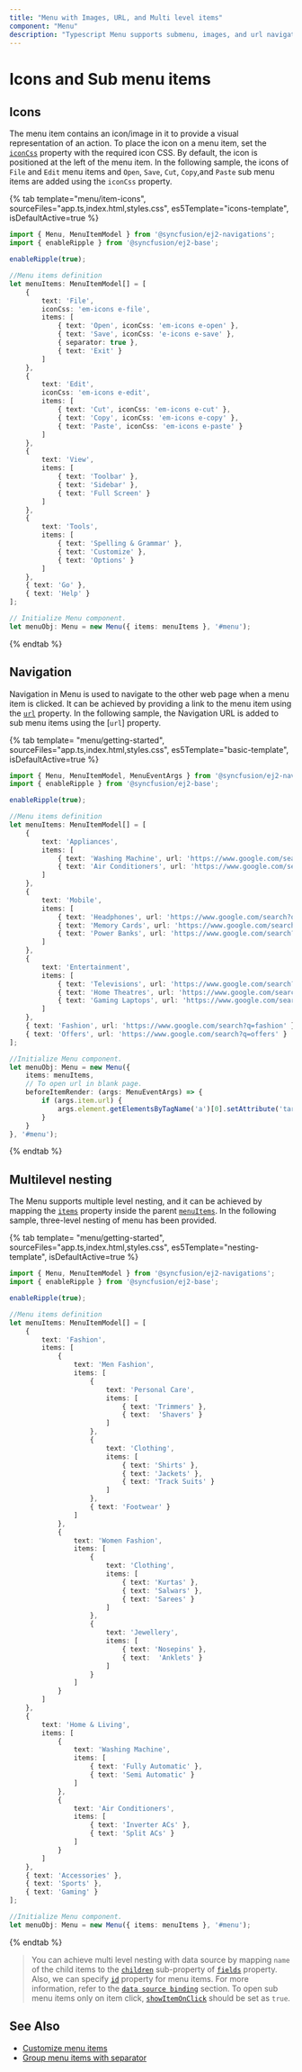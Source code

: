 ```yaml
---
title: "Menu with Images, URL, and Multi level items"
component: "Menu"
description: "Typescript Menu supports submenu, images, and url navigations in menu items"
---
```


# Icons and Sub menu items

## Icons

The menu item contains an icon/image in it to provide a visual representation of an action. To place the icon on a menu item, set the [`iconCss`](../api/menu/menuItemModel#iconcss) property with the required icon CSS. By default, the icon is positioned at the left of the menu item. In the following sample, the icons of `File` and `Edit` menu items and `Open`, `Save`, `Cut`, `Copy`,and `Paste` sub menu items are added using the `iconCss` property.

{% tab template="menu/item-icons", sourceFiles="app.ts,index.html,styles.css",
 es5Template="icons-template", isDefaultActive=true %}

```typescript
import { Menu, MenuItemModel } from '@syncfusion/ej2-navigations';
import { enableRipple } from '@syncfusion/ej2-base';

enableRipple(true);

//Menu items definition
let menuItems: MenuItemModel[] = [
    {
        text: 'File',
        iconCss: 'em-icons e-file',
        items: [
            { text: 'Open', iconCss: 'em-icons e-open' },
            { text: 'Save', iconCss: 'e-icons e-save' },
            { separator: true },
            { text: 'Exit' }
        ]
    },
    {
        text: 'Edit',
        iconCss: 'em-icons e-edit',
        items: [
            { text: 'Cut', iconCss: 'em-icons e-cut' },
            { text: 'Copy', iconCss: 'em-icons e-copy' },
            { text: 'Paste', iconCss: 'em-icons e-paste' }
        ]
    },
    {
        text: 'View',
        items: [
            { text: 'Toolbar' },
            { text: 'Sidebar' },
            { text: 'Full Screen' }
        ]
    },
    {
        text: 'Tools',
        items: [
            { text: 'Spelling & Grammar' },
            { text: 'Customize' },
            { text: 'Options' }
        ]
    },
    { text: 'Go' },
    { text: 'Help' }
];

// Initialize Menu component.
let menuObj: Menu = new Menu({ items: menuItems }, '#menu');
```

{% endtab %}

## Navigation

Navigation in Menu is used to navigate to the other web page when a menu item is clicked. It can be achieved by providing a link to the menu item using the [`url`](../../api/menu/menuItemModel/#url) property. In the following sample, the Navigation URL is added to sub menu items using the [`url`] property.

{% tab template= "menu/getting-started", sourceFiles="app.ts,index.html,styles.css",
es5Template="basic-template", isDefaultActive=true %}

```typescript
import { Menu, MenuItemModel, MenuEventArgs } from '@syncfusion/ej2-navigations';
import { enableRipple } from '@syncfusion/ej2-base';

enableRipple(true);

//Menu items definition
let menuItems: MenuItemModel[] = [
    {
        text: 'Appliances',
        items: [
            { text: 'Washing Machine', url: 'https://www.google.com/search?q=washing+machine' },
            { text: 'Air Conditioners', url: 'https://www.google.com/search?q=air+conditioners' }
        ]
    },
    {
        text: 'Mobile',
        items: [
            { text: 'Headphones', url: 'https://www.google.com/search?q=headphones' },
            { text: 'Memory Cards', url: 'https://www.google.com/search?q=memory+cards' },
            { text: 'Power Banks', url: 'https://www.google.com/search?q=power+banks' }
        ]
    },
    {
        text: 'Entertainment',
        items: [
            { text: 'Televisions', url: 'https://www.google.com/search?q=televisions' },
            { text: 'Home Theatres', url: 'https://www.google.com/search?q=home+theatres' },
            { text: 'Gaming Laptops', url: 'https://www.google.com/search?q=gaming+laptops' }
        ]
    },
    { text: 'Fashion', url: 'https://www.google.com/search?q=fashion' },
    { text: 'Offers', url: 'https://www.google.com/search?q=offers' }
];

//Initialize Menu component.
let menuObj: Menu = new Menu({
    items: menuItems,
    // To open url in blank page.
    beforeItemRender: (args: MenuEventArgs) => {
        if (args.item.url) {
            args.element.getElementsByTagName('a')[0].setAttribute('target', '_blank');
        }
    }
}, '#menu');
```

{% endtab %}

## Multilevel nesting

The Menu supports multiple level nesting, and it can be achieved by mapping the [`items`](../api/menu/menuItemModel#items) property inside the parent [`menuItems`](../api/menu#items). In the following sample, three-level nesting of menu has been provided.

{% tab template= "menu/getting-started", sourceFiles="app.ts,index.html,styles.css",
es5Template="nesting-template", isDefaultActive=true %}

```typescript
import { Menu, MenuItemModel } from '@syncfusion/ej2-navigations';
import { enableRipple } from '@syncfusion/ej2-base';

enableRipple(true);

//Menu items definition
let menuItems: MenuItemModel[] = [
    {
        text: 'Fashion',
        items: [
            {
                text: 'Men Fashion',
                items: [
                    {
                        text: 'Personal Care',
                        items: [
                            { text: 'Trimmers' },
                            { text:  'Shavers' }
                        ]
                    },
                    {
                        text: 'Clothing',
                        items: [
                            { text: 'Shirts' },
                            { text: 'Jackets' },
                            { text: 'Track Suits' }
                        ]
                    },
                    { text: 'Footwear' }
                ]
            },
            {
                text: 'Women Fashion',
                items: [
                    {
                        text: 'Clothing',
                        items: [
                            { text: 'Kurtas' },
                            { text: 'Salwars' },
                            { text: 'Sarees' }
                        ]
                    },
                    {
                        text: 'Jewellery',
                        items: [
                            { text: 'Nosepins' },
                            { text:  'Anklets' }
                        ]
                    }
                ]
            }
        ]
    },
    {
        text: 'Home & Living',
        items: [
            {
                text: 'Washing Machine',
                items: [
                    { text: 'Fully Automatic' },
                    { text: 'Semi Automatic' }
                ]
            },
            {
                text: 'Air Conditioners',
                items: [
                    { text: 'Inverter ACs' },
                    { text: 'Split ACs' }
                ]
            }
        ]
    },
    { text: 'Accessories' },
    { text: 'Sports' },
    { text: 'Gaming' }
];

//Initialize Menu component.
let menuObj: Menu = new Menu({ items: menuItems }, '#menu');
```

{% endtab %}

> You can achieve multi level nesting with data source by mapping `name` of the child items to the [`children`](../api/menu/fieldSettingsModel#children) sub-property of [`fields`](../api/menu/fieldSettingsModel) property. Also, we can specify [`id`](../../api/menu/menuItemModel/#id) property for menu items. For more information, refer to the [`data source binding`](./data-source-binding-and-custom-menu-items#data-binding) section. To open sub menu items only on item click, [`showItemOnClick`](../../api/menu#showitemonclick) should be set as `true`.

## See Also

* [Customize menu items](./how-to/customize-menu-items)
* [Group menu items with separator](./getting-started#group-menu-items-with-separator)